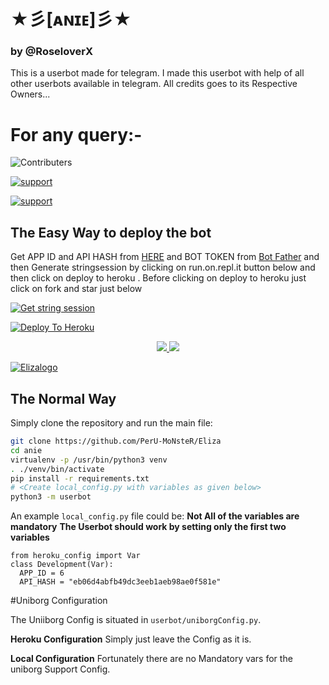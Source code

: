 # ★彡[ᴀɴɪᴇ]彡★
   ### by @RoseloverX

This is a userbot made for telegram. I made this userbot with help of all other userbots available in telegram. All credits goes to its Respective Owners...
# For any query:-
![Contributers](https://img.shields.io/github/contributors/Amarnathcdj/Anie)

<a href="https://t.me/aniesupport01"> <img src="https://img.shields.io/badge/telegram-Support_Group-blue?style=social&logo=telegram" alt="support" /></a>
</p> <a href="https://t.me/anie_userbot_support"> <img src="https://img.shields.io/badge/telegram-Support_Channel-blue?style=social&logo=telegram" alt="support" /></a>
</p>

## The Easy Way to deploy the bot

Get APP ID and API HASH from [HERE](https://my.telegram.org) and BOT TOKEN from [Bot Father](https://t.me/botfather) and then Generate stringsession by clicking on run.on.repl.it button below and then click on deploy to heroku . Before clicking on deploy to heroku just click on fork and star just below




[![Get string session](https://repl.it/badge/github/PerU-MoNsteR/Eliza)](https://repl.it/@SuhaashL/generatestring)



[![Deploy To Heroku](https://www.herokucdn.com/deploy/button.svg)](https://heroku.com/deploy?template=https://github.com/hdhackh/Anie/tree/master)


<p align="center">
  <a href="https://github.com/PerU-MoNsteR/Eliza/fork">
    <img src="https://img.shields.io/github/forks/PerU-MoNsteR/Eliza?label=Fork&style=social">
    
  </a>
  <a href="https://github.com/PerU-MoNsteR/Eliza">
    <img src="https://img.shields.io/github/stars/PerU-MoNsteR?style=social">
  </a>
</p>


[![Elizalogo](https://telegra.ph/file/ced30b3600c5a4e6b2d8a.jpg)](https://heroku.com/deploy?template=https://github.com/Amarnathcdj/Anie)

## The Normal Way
Simply clone the repository and run the main file:
```sh
git clone https://github.com/PerU-MoNsteR/Eliza
cd anie
virtualenv -p /usr/bin/python3 venv
. ./venv/bin/activate
pip install -r requirements.txt
# <Create local_config.py with variables as given below>
python3 -m userbot
```
An example `local_config.py` file could be:
**Not All of the variables are mandatory**
__The Userbot should work by setting only the first two variables__
```python3
from heroku_config import Var
class Development(Var):
  APP_ID = 6
  API_HASH = "eb06d4abfb49dc3eeb1aeb98ae0f581e"
```
#Uniborg Configuration

The Uniiborg Config is situated in `userbot/uniborgConfig.py`.

**Heroku Configuration**
Simply just leave the Config as it is.

**Local Configuration**
Fortunately there are no Mandatory vars for the uniborg Support Config.

